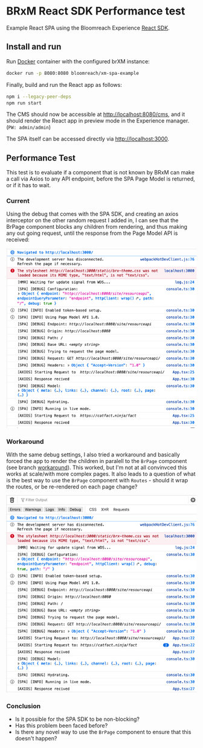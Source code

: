# BRxM React SDK Performance test

Example React SPA using the Bloomreach Experience [React SDK](https://www.npmjs.com/package/@bloomreach/react-sdk).

## Install and run
Run [Docker](https://hub.docker.com/r/bloomreach/xm-spa-example) container with the configured brXM instance:
```bash
docker run -p 8080:8080 bloomreach/xm-spa-example
```
Finally, build and run the React app as follows:

```bash
npm i --legacy-peer-deps
npm run start
```

The CMS should now be accessible at <http://localhost:8080/cms>, and it should render the React app in preview mode in the Experience manager. (`PW: admin/admin`)

The SPA itself can be accessed directly via <http://localhost:3000>.

## Performance Test

This test is to evaluate if a component that is not known by BRxM can make a call via Axios to any API endpoint, before the SPA Page Model is returned, or if it has to wait.
### Current

Using the debug that comes with the SPA SDK, and creating an axios interceptor on the other random request I added in, I can see that the BrPage component blocks any children from rendering, and thus making any out going request, until the response from the Page Model API is received:

![Current Test](./assets/current.png "Current")

### Workaround

With the same debug settings, I also tried a workaround and basically forced the app to render the children in paralell to the `BrPage` component (see branch [workaround](../tree/workaround)). This worked, but I'm not at all convinvced this works at scale/with more complex pages. It also leads to a question of what is the best way to use the `BrPage` component with `Routes` - should it wrap the routes, or be re-rendered on each page change? 

![Workaround Test](./assets/workaround.png "Workaround")

### Conclusion

- Is it possible for the SPA SDK to be non-blocking? 
- Has this problem been faced before? 
- Is there any novel way to use the `BrPage` component to ensure that this doesn't happen? 